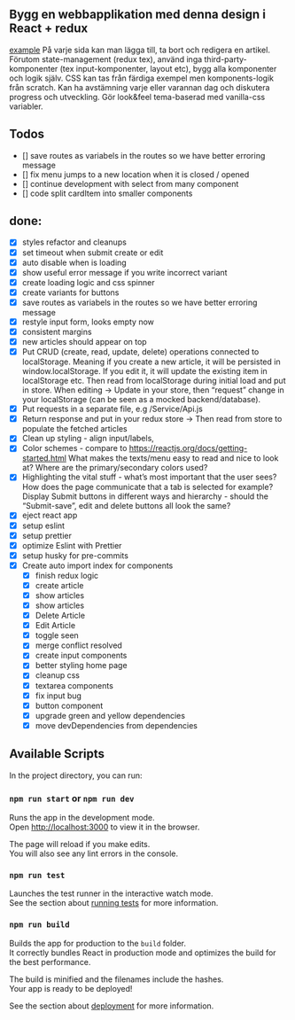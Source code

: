 ## Bygg en webbapplikation med denna design i React + redux

[example](https://reactjs.org/community/examples.html)
På varje sida kan man lägga till, ta bort och redigera en artikel.
Förutom state-management (redux tex), använd inga third-party-komponenter (tex input-komponenter, layout etc), bygg alla komponenter och logik själv. CSS kan tas från färdiga exempel men komponents-logik från scratch.
Kan ha avstämning varje eller varannan dag och diskutera progress och utveckling.
Gör look&feel tema-baserad med vanilla-css variabler.

## Todos

- [] save routes as variabels in the routes so we have better erroring message
- [] fix menu jumps to a new location when it is closed / opened
- [] continue development with select from many component
- [] code split cardItem into smaller components

## done:

- [x] styles refactor and cleanups
- [x] set timeout when submit create or edit
- [x] auto disable when is loading
- [x] show useful error message if you write incorrect variant
- [x] create loading logic and css spinner
- [x] create variants for buttons
- [x] save routes as variabels in the routes so we have better erroring message
- [x] restyle input form, looks empty now
- [x] consistent margins
- [x] new articles should appear on top
- [x] Put CRUD (create, read, update, delete) operations connected to localStorage. Meaning if you create a new article, it will be persisted in window.localStorage. If you edit it, it will update the existing item in localStorage etc. Then read from localStorage during initial load and put in store. When editing -> Update in your store, then “request” change in your localStorage (can be seen as a mocked backend/database).
- [x] Put requests in a separate file, e.g /Service/Api.js
- [x] Return response and put in your redux store -> Then read from store to populate the fetched articles
- [x] Clean up styling - align input/labels,
- [x] Color schemes - compare to https://reactjs.org/docs/getting-started.html What makes the texts/menu easy to read and nice to look at? Where are the primary/secondary colors used?
- [x] Highlighting the vital stuff - what’s most important that the user sees? How does the page communicate that a tab is selected for example? Display Submit buttons in different ways and hierarchy - should the “Submit-save”, edit and delete buttons all look the same?
- [x] eject react app
- [x] setup eslint
- [x] setup prettier
- [x] optimize Eslint with Prettier
- [x] setup husky for pre-commits
- [x] Create auto import index for components
  - [x] finish redux logic
  - [x] create article
  - [x] show articles
  - [x] show articles
  - [x] Delete Article
  - [x] Edit Article
  - [x] toggle seen
  - [x] merge conflict resolved
  - [x] create input components
  - [x] better styling home page
  - [x] cleanup css
  - [x] textarea components
  - [x] fix input bug
  - [x] button component
  - [x] upgrade green and yellow dependencies
  - [x] move devDependencies from dependencies

## Available Scripts

In the project directory, you can run:

### `npm run start` or `npm run dev`

Runs the app in the development mode.<br />
Open [http://localhost:3000](http://localhost:3000) to view it in the browser.

The page will reload if you make edits.<br />
You will also see any lint errors in the console.

### `npm run test`

Launches the test runner in the interactive watch mode.<br />
See the section about [running tests](https://facebook.github.io/create-react-app/docs/running-tests) for more information.

### `npm run build`

Builds the app for production to the `build` folder.<br />
It correctly bundles React in production mode and optimizes the build for the best performance.

The build is minified and the filenames include the hashes.<br />
Your app is ready to be deployed!

See the section about [deployment](https://facebook.github.io/create-react-app/docs/deployment) for more information.
